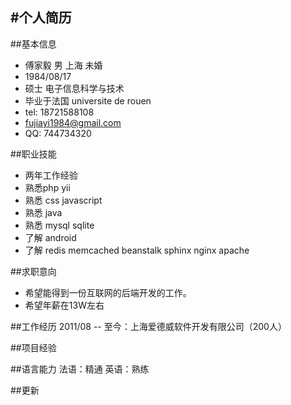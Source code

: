 #个人简历
----------------------------
##基本信息
- 傅家毅 男 上海 未婚
- 1984/08/17
- 硕士 电子信息科学与技术
- 毕业于法国 universite de rouen
- tel: 18721588108
- fujiayi1984@gmail.com
- QQ: 744734320

##职业技能
- 两年工作经验
- 熟悉php yii 
- 熟悉 css javascript
- 熟悉 java
- 熟悉 mysql sqlite
- 了解 android
- 了解 redis memcached beanstalk sphinx nginx apache

##求职意向
- 希望能得到一份互联网的后端开发的工作。
- 希望年薪在13W左右

##工作经历
2011/08 -- 至今：上海爱德威软件开发有限公司（200人）

##项目经验

##语言能力
法语：精通
英语：熟练

##更新
